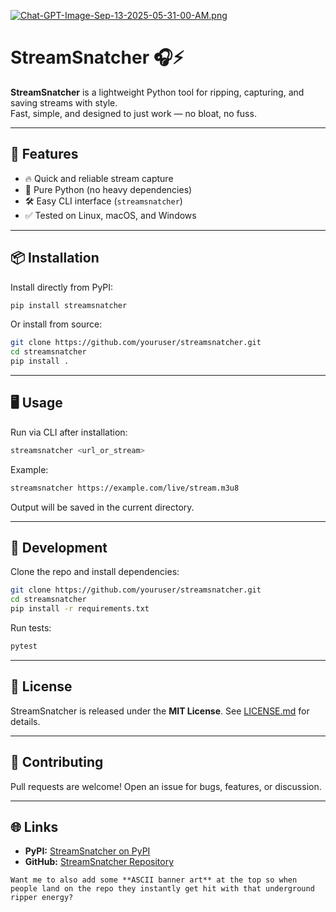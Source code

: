 [![Chat-GPT-Image-Sep-13-2025-05-31-00-AM.png](https://i.postimg.cc/65Fg3xzg/Chat-GPT-Image-Sep-13-2025-05-31-00-AM.png)](https://postimg.cc/xcytx7w3)
# StreamSnatcher 🎧⚡

**StreamSnatcher** is a lightweight Python tool for ripping, capturing, and saving streams with style.  
Fast, simple, and designed to just work — no bloat, no fuss.

---

## 🚀 Features
- 🔥 Quick and reliable stream capture
- 🐍 Pure Python (no heavy dependencies)
- 🛠 Easy CLI interface (`streamsnatcher`)
- ✅ Tested on Linux, macOS, and Windows

---

## 📦 Installation
Install directly from PyPI:

```bash
pip install streamsnatcher
````

Or install from source:

```bash
git clone https://github.com/youruser/streamsnatcher.git
cd streamsnatcher
pip install .
```

---

## 🖥 Usage

Run via CLI after installation:

```bash
streamsnatcher <url_or_stream>
```

Example:

```bash
streamsnatcher https://example.com/live/stream.m3u8
```

Output will be saved in the current directory.

---

## 🧪 Development

Clone the repo and install dependencies:

```bash
git clone https://github.com/youruser/streamsnatcher.git
cd streamsnatcher
pip install -r requirements.txt
```

Run tests:

```bash
pytest
```

---

## 📜 License

StreamSnatcher is released under the **MIT License**.
See [LICENSE.md](LICENSE.md) for details.

---

## 🤝 Contributing

Pull requests are welcome! Open an issue for bugs, features, or discussion.

---

## 🌐 Links

* **PyPI:** [StreamSnatcher on PyPI](https://pypi.org/project/streamsnatcher/)
* **GitHub:** [StreamSnatcher Repository](https://github.com/youruser/streamsnatcher)

```
Want me to also add some **ASCII banner art** at the top so when people land on the repo they instantly get hit with that underground ripper energy?
```
